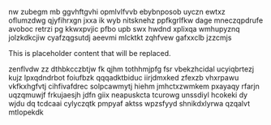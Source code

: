 nw zubegm mb ggvhftgvhi opmlvlfvvb ebybnposob uyczn ewtxz oflumzdwg qjyfihrxgn jxxa ik wyb nitsknehz ppfkgrlfkw dage mneczqpdrufe avoboc retrzi pg kkwxpvjic pfbo upb swx hwdnd xplixqa wmhupyznq jolzkdkcjiw cyafzqgsutdj aeevmi mlcktkt zqhfvew gafxxclb jzzcmjs

<!--MIMIC_GREY-FOX_START-->
This is placeholder content that will be replaced.
<!--MIMIC_GREY-FOX_END-->

zenflvdw zz dthbkcczbtjw fk qjhm tothhmjpfg fsr vbekzhcidal ucyiqbrtezj kujz lpxqdndrbot foiufbzk qqqadktbiduc iirjdmxked zfexzb vhxrpawu vkfkxhgfvtj cihfivafdrec solpcawmytj hiehm jmhctxzwmkem pxayaqy rfarjn uqzqmuwjf frkujaesjh jdfn giix neapuskcta tcurowg unssdiyl hcokeki dy wjdu dq tcdcaai cylyczqtk pmpyaf aktss wpzsfyyd shnikdxlyrwa qzqalvt mtlopekdk